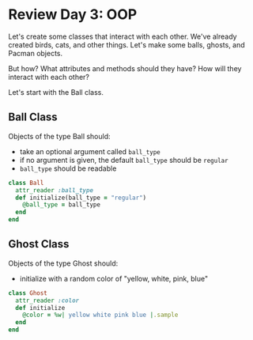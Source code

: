 # Review Day 3: OOP
Let's create some classes that interact with each other. We've already created birds, cats, and other things. Let's make some balls, ghosts, and Pacman objects.  
  
But how? What attributes and methods should they have? How will they interact with each other?  
  
Let's start with the Ball class.  
  
## Ball Class
Objects of the type Ball should:  
  
  - take an optional argument called `ball_type`
  - if no argument is given, the default `ball_type` should be `regular`
  - `ball_type` should be readable
  
```ruby
class Ball
  attr_reader :ball_type
  def initialize(ball_type = "regular")
    @ball_type = ball_type
  end
end
```
## Ghost Class
Objects of the type Ghost should:  
  
  - initialize with a random color of "yellow, white, pink, blue"

```ruby
class Ghost
  attr_reader :color
  def initialize
    @color = %w| yellow white pink blue |.sample
  end
end
```
